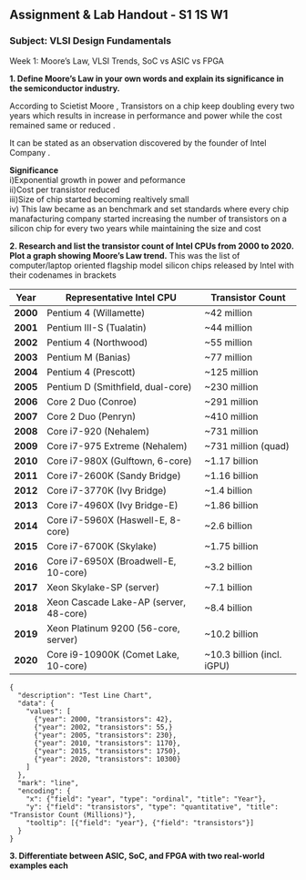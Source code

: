 ## Assignment & Lab Handout - S1 1S W1  

### Subject: VLSI Design Fundamentals    
Week 1: Moore’s Law, VLSI Trends, SoC vs ASIC vs FPGA

**1. Define Moore’s Law in your own words and explain its significance in the semiconductor industry.**  
 
 According to Scietist Moore , Transistors on a chip keep doubling every two years which results in increase in performance and power while the cost remained same or reduced .

 It can be stated as an observation discovered by the founder of Intel Company .

**Significance**  
i)Exponential growth in power and peformance  
ii)Cost per transistor reduced  
iii)Size of chip started becoming realtively small   
iv) This law became as an benchmark and set standards      where every chip manafacturing company started increasing the number of transistors on a silicon chip for every two years while maintaining the size and cost

**2. Research and list the transistor count of Intel CPUs from 2000 to 2020. Plot a graph showing Moore’s Law trend.**
This was the list of computer/laptop oriented flagship model silicon chips released by Intel with their codenames in brackets

| **Year** | **Representative Intel CPU**           | **Transistor Count**        |
| ---- | -----| ---- |
| **2000** | Pentium 4 (Willamette)                 | \~42 million                |
| **2001** | Pentium III-S (Tualatin)               | \~44 million                |
| **2002** | Pentium 4 (Northwood)                  | \~55 million                |
| **2003** | Pentium M (Banias)                     | \~77 million                |
| **2004** | Pentium 4 (Prescott)                   | \~125 million               |
| **2005** | Pentium D (Smithfield, dual-core)      | \~230 million               |
| **2006** | Core 2 Duo (Conroe)                    | \~291 million               |
| **2007** | Core 2 Duo (Penryn)                    | \~410 million               |
| **2008** | Core i7-920 (Nehalem)                  | \~731 million               |
| **2009** | Core i7-975 Extreme (Nehalem)          | \~731 million (quad)        |
| **2010** | Core i7-980X (Gulftown, 6-core)        | \~1.17 billion              |
| **2011** | Core i7-2600K (Sandy Bridge)           | \~1.16 billion              |
| **2012** | Core i7-3770K (Ivy Bridge)             | \~1.4 billion               |
| **2013** | Core i7-4960X (Ivy Bridge-E)           | \~1.86 billion              |
| **2014** | Core i7-5960X (Haswell-E, 8-core)      | \~2.6 billion               |
| **2015** | Core i7-6700K (Skylake)                | \~1.75 billion              |
| **2016** | Core i7-6950X (Broadwell-E, 10-core)   | \~3.2 billion               |
| **2017** | Xeon Skylake-SP (server)               | \~7.1 billion               |
| **2018** | Xeon Cascade Lake-AP (server, 48-core) | \~8.4 billion               |
| **2019** | Xeon Platinum 9200 (56-core, server)   | \~10.2 billion              |
| **2020** | Core i9-10900K (Comet Lake, 10-core)   | \~10.3 billion (incl. iGPU) |






```vega-lite
{
  "description": "Test Line Chart",
  "data": {
    "values": [
      {"year": 2000, "transistors": 42},
      {"year": 2002, "transistors": 55,}
      {"year": 2005, "transistors": 230},
      {"year": 2010, "transistors": 1170},
      {"year": 2015, "transistors": 1750},
      {"year": 2020, "transistors": 10300}
    ]
  },
  "mark": "line",
  "encoding": {
    "x": {"field": "year", "type": "ordinal", "title": "Year"},
    "y": {"field": "transistors", "type": "quantitative", "title": "Transistor Count (Millions)"},
    "tooltip": [{"field": "year"}, {"field": "transistors"}]
  }
}
```


**3. Differentiate between ASIC, SoC, and FPGA with two real-world examples each**
